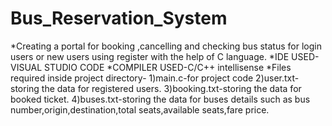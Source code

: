 # Bus_Reservation_System
*Creating a portal for booking ,cancelling and checking bus status for login users or new users using register with the help of C language.
*IDE USED-VISUAL STUDIO CODE
*COMPILER USED-C/C++ intellisense
*Files required inside project directory-
1)main.c-for project code
2)user.txt-storing the data for registered users.
3)booking.txt-storing the data for booked ticket.
4)buses.txt-storing the data for buses details such as bus number,origin,destination,total seats,available seats,fare price.
